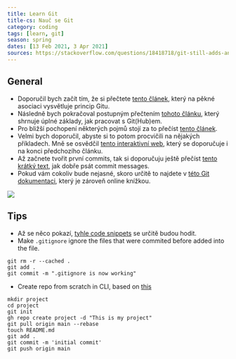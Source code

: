 ```yaml
---
title: Learn Git
title-cs: Nauč se Git
category: coding
tags: [learn, git]
season: spring
dates: [13 Feb 2021, 3 Apr 2021]
sources: https://stackoverflow.com/questions/18418718/git-still-adds-and-tracks-folders-marked-in-gitignore
---
```


## General
* Doporučil bych začít tím, že si přečtete [tento článek](https://pixelpioneers.co/blog/2017/git-basics-explained-by-designing-a-new-car), který na pěkné asociaci vysvětluje princip Gitu.
* Následně bych pokračoval postupným přečtením [tohoto článku](https://product.hubspot.com/blog/git-and-github-tutorial-for-beginners), který shrnuje úplné základy, jak pracovat s Git(Hub)em.
* Pro bližší pochopení některých pojmů stojí za to přečíst [tento článek](https://xosh.org/explain-git-in-simple-words/).
* Velmi bych doporučil, abyste si to potom procvičili na nějakých příkladech. Mně se osvědčil [tento interaktivní web](https://learngitbranching.js.org/), který se doporučuje i na konci předchozího článku.
* Až začnete tvořit první commits, tak si doporučuju ještě přečíst [tento krátký text](https://juffalow.com/other/write-good-git-commit-message), jak dobře psát commit messages.
* Pokud vám cokoliv bude nejasné, skoro určitě to najdete v [této Git dokumentaci](https://git-scm.com/book/en/v2), který je zároveň online knížkou.

![](https://imgs.xkcd.com/comics/git_2x.png)

## Tips
* Až se něco pokazí, [tyhle code snippets](https://ohshitgit.com/) se určitě budou hodit.
* Make `.gitignore` ignore the files that were commited before added into the file.

```
git rm -r --cached .
git add .
git commit -m ".gitignore is now working"
```
* Create repo from scratch in CLI, based on [this](https://stackoverflow.com/questions/2423777/is-it-possible-to-create-a-remote-repo-on-github-from-the-cli-without-opening-br)

```
mkdir project
cd project
git init
gh repo create project -d "This is my project"
git pull origin main --rebase
touch README.md
git add .
git commit -m 'initial commit'
git push origin main
```
